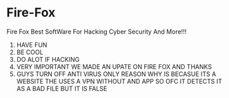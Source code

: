 # Fire-Fox
Fire Fox Best SoftWare For Hacking Cyber Security And More!!!
1. HAVE FUN
2. BE COOL
3. DO ALOT IF HACKING
4. VERY IMPORTANT WE MADE AN UPATE ON FIRE FOX AND THANKS
5. GUYS TURN OFF ANTI VIRUS ONLY REASON WHY IS BECASUE ITS A WEBSITE THE USES A VPN WITHOUT AND APP SO OFC IT DETECTS IT AS A BAD FILE BUT IT IS FALSE

